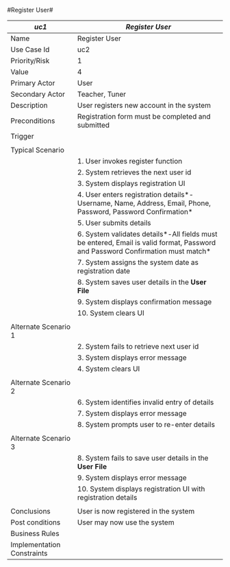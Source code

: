 #Register User#

|*uc1*|*Register User*| 
|----|----|
|Name|Register User|
|Use Case Id|uc2|
|Priority/Risk|1|
|Value|4|
|Primary Actor|User|
|Secondary Actor|Teacher, Tuner|
|Description|User registers new account in the system|
|Preconditions|Registration form must be completed and submitted|
|Trigger| |
| | | 
|Typical Scenario| |
| |1. User invokes register function|
| |2. System retrieves the next user id|
| |3. System displays registration UI|
| |4. User enters registration details*-Username, Name, Address, Email, Phone, Password, Password Confirmation*|
| |5.	User submits details|
| |6.	System validates details*-All fields must be entered, Email is valid format, Password and Password Confirmation must match*|
| |7. System assigns the system date as registration date |
| |8.	System saves user details in the **User File** |
| |9.	System displays confirmation message|
| |10.	System clears UI| 
| | |
|Alternate Scenario 1| |
| |2. System fails to retrieve next user id|
| |3.	System displays error message|
| |4.	System clears UI|
| | |
|Alternate Scenario 2| |
| |6.	System identifies invalid entry of details|
| |7.	System displays error message|
| |8.	System prompts user to re-enter details|
| | | 
|Alternate Scenario 3| |
| |8.	System fails to save user details in the **User File**|
| |9.	System displays error message|
| |10.	System displays registration UI with registration details|
| | | 
|Conclusions|User is now registered in the system|
|Post conditions|User may now use the system|
|Business Rules| |
|Implementation Constraints| |
